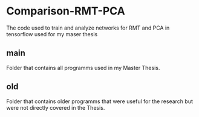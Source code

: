 # Comparison-RMT-PCA
The code used to train and analyze networks for RMT and PCA in tensorflow used for my maser thesis

## main
Folder that contains all programms used in my Master Thesis.

## old
Folder that contains older programms that were useful for the research but were not directly covered in the Thesis.
